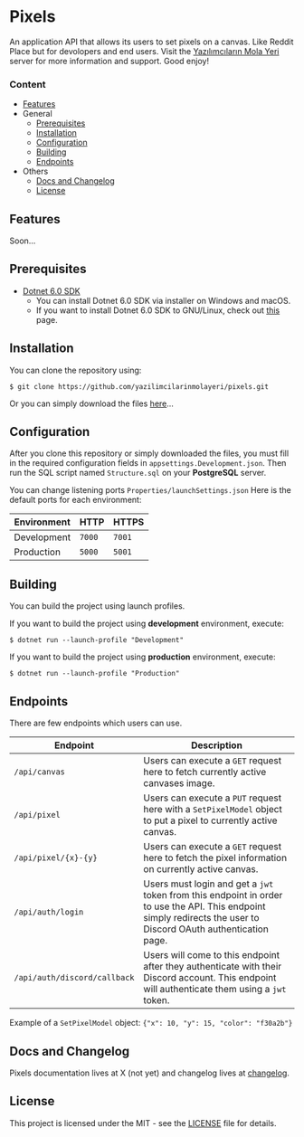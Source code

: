 # Pixels

An application API that allows its users to set pixels on a canvas. Like Reddit Place but for devolopers and end users. Visit the [Yazılımcıların Mola Yeri](https://discord.gg/KazHgb2) server for more information and support. Good enjoy!

### Content

- [Features](#features)
- General
  - [Prerequisites](#prerequisites)
  - [Installation](#installation)
  - [Configuration](#configuration)
  - [Building](#building)
  - [Endpoints](#endpoints)
- Others
  - [Docs and Changelog](#docs-and-changelog)
  - [License](#license)

## Features

Soon...

## Prerequisites

- [Dotnet 6.0 SDK](https://dotnet.microsoft.com/en-us/download/dotnet/6.0)
  - You can install Dotnet 6.0 SDK via installer on Windows and macOS.
  - If you want to install Dotnet 6.0 SDK to GNU/Linux, check out [this](https://docs.microsoft.com/dotnet/core/install/linux?WT.mc_id=dotnet-35129-website) page.

## Installation

You can clone the repository using:
```
$ git clone https://github.com/yazilimcilarinmolayeri/pixels.git
```
Or you can simply download the files [here](https://github.com/yazilimcilarinmolayeri/pixels/archive/refs/heads/master.zip)...

## Configuration

After you clone this repository or simply downloaded the files, you must fill in the required configuration fields in `appsettings.Development.json`. Then run the SQL script named `Structure.sql` on your **PostgreSQL** server.

You can change listening ports `Properties/launchSettings.json` Here is the default ports for each environment:

| Environment | HTTP | HTTPS |
| - | - | - |
| Development | `7000` | `7001` |
| Production | `5000` | `5001` |

## Building

You can build the project using launch profiles.

If you want to build the project using **development** environment, execute:
```shell
$ dotnet run --launch-profile "Development"
```
If you want to build the project using **production** environment, execute:
```shell
$ dotnet run --launch-profile "Production"
```

## Endpoints

There are few endpoints which users can use.
  
| Endpoint | Description |
| - | - |
| `/api/canvas` | Users can execute a `GET` request here to fetch currently active canvases image. |
| `/api/pixel` | Users can execute a `PUT` request here with a `SetPixelModel` object to put a pixel to currently active canvas. |
| `/api/pixel/{x}-{y}` | Users can execute a `GET` request here to fetch the pixel information on currently active canvas. |
| `/api/auth/login` | Users must login and get a `jwt` token from this endpoint in order to use the API. This endpoint simply redirects the user to Discord OAuth authentication page. |
| `/api/auth/discord/callback` | Users will come to this endpoint after they authenticate with their Discord account. This endpoint will authenticate them using a `jwt` token. |

Example of a `SetPixelModel` object: `{"x": 10, "y": 15, "color": "f30a2b"}`

## Docs and Changelog

Pixels documentation lives at X (not yet) and changelog lives at [changelog](CHANGELOG.md).

## License

This project is licensed under the MIT - see the [LICENSE](LICENSE.md) file for details.